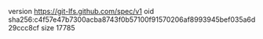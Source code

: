 version https://git-lfs.github.com/spec/v1
oid sha256:c4f57e47b7300acba8743f0b57100f91570206af8993945bef035a6d29ccc8cf
size 17785
